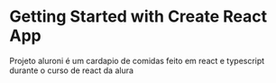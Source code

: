 # Getting Started with Create React App

Projeto aluroni é um cardapio de comidas feito em react e typescript durante o curso de react da alura

